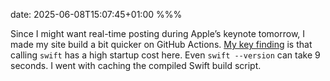 date: 2025-06-08T15:07:45+01:00
%%%

Since I might want real-time posting during Apple’s keynote tomorrow, I made my site build a bit quicker on GitHub Actions. [My key finding](https://github.com/douglashill/douglashill.github.io/commit/26d5722a13b89036b7874f94e4d5fb25562e111c) is that calling `swift` has a high startup cost here. Even `swift --version` can take 9 seconds. I went with caching the compiled Swift build script.
